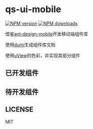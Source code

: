 # qs-ui-mobile

[![NPM version](https://img.shields.io/npm/v/qs-ui-mobile.svg?style=flat)](https://npmjs.org/package/qs-ui-mobile)
[![NPM downloads](http://img.shields.io/npm/dm/qs-ui-mobile.svg?style=flat)](https://npmjs.org/package/qs-ui-mobile)

借鉴[ant-design-mobile](https://github.com/ant-design/ant-design-mobile)开发移动端组件库

使用[dumi](https://github.com/umijs/dumi)生成组件库文档

使用[uView](https://github.com/umicro/uView2.0)的色彩，并实现其部分组件

## 已开发组件


## 待开发组件


## LICENSE

MIT
